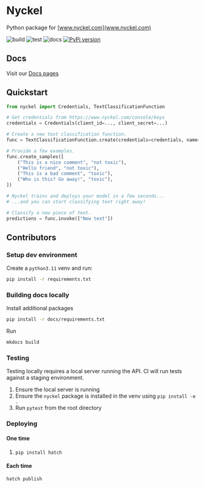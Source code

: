 # Nyckel

Python package for [www.nyckel.com](www.nyckel.com)

![build](https://github.com/NyckelAI/python-sdk/actions/workflows/build.yml/badge.svg)
![test](https://github.com/NyckelAI/python-sdk/actions/workflows/test.yml/badge.svg)
![docs](https://github.com/NyckelAI/python-sdk/actions/workflows/docs.yml/badge.svg)
[![PyPi version](https://img.shields.io/pypi/v/nyckel.svg)](https://pypi.python.org/pypi/nyckel/)

## Docs

Visit our [Docs pages](https://nyckelai.github.io/python-sdk/)

## Quickstart

```python
from nyckel import Credentials, TextClassificationFunction

# Get credentials from https://www.nyckel.com/console/keys
credentials = Credentials(client_id=..., client_secret=...)

# Create a new text classification function.
func = TextClassificationFunction.create(credentials=credentials, name="IsToxic")

# Provide a few examples.
func.create_samples([
    ("This is a nice comment", "not toxic"),
    ("Hello friend", "not toxic"),
    ("This is a bad comment", "toxic"),
    ("Who is this? Go away!", "toxic"),
])

# Nyckel trains and deploys your model in a few seconds...
# ...and you can start classifying text right away!

# Classify a new piece of text.
predictions = func.invoke(["New text"])
```

## Contributors

### Setup dev environment

Create a `python3.11` venv and run:

```bash
pip install -r requirements.txt
```

### Building docs locally

Install additional packages

```bash
pip install -r docs/requirements.txt
```

Run

```bash
mkdocs build
```

### Testing

Testing locally requires a local server running the API. CI will run tests against a staging environment.

1. Ensure the local server is running
2. Ensure the `nyckel` package is installed in the venv using `pip install -e .`
3. Run `pytest` from the root directory

### Deploying

#### One time

1. `pip install hatch`

#### Each time

`hatch publish`
